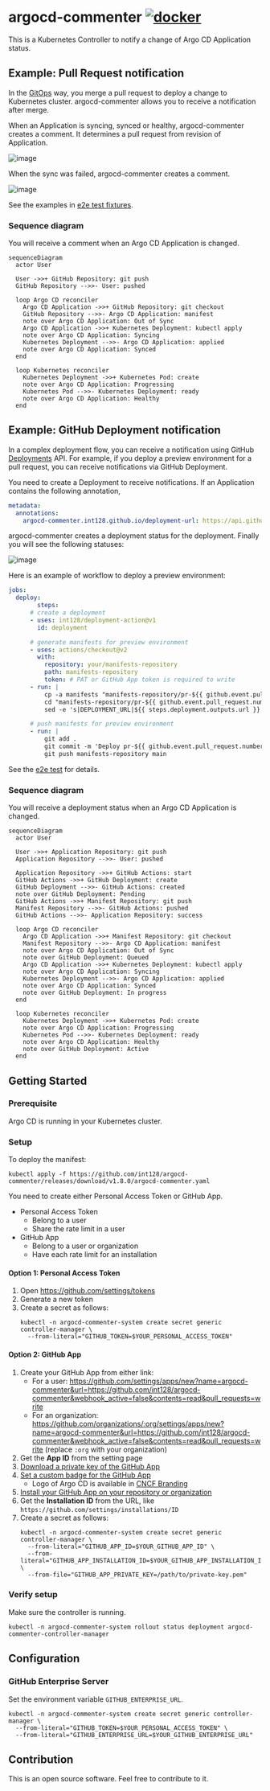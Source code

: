 # argocd-commenter [![docker](https://github.com/int128/argocd-commenter/actions/workflows/docker.yaml/badge.svg)](https://github.com/int128/argocd-commenter/actions/workflows/docker.yaml)

This is a Kubernetes Controller to notify a change of Argo CD Application status.


## Example: Pull Request notification

In the [GitOps](https://www.weave.works/technologies/gitops/) way, you merge a pull request to deploy a change to Kubernetes cluster.
argocd-commenter allows you to receive a notification after merge.

When an Application is syncing, synced or healthy, argocd-commenter creates a comment.
It determines a pull request from revision of Application.

![image](https://user-images.githubusercontent.com/321266/139166345-8edd77cb-319a-43df-b09a-40c18de74716.png)

When the sync was failed, argocd-commenter creates a comment.

![image](https://user-images.githubusercontent.com/321266/139166379-78b431b0-4439-4c86-9280-566424501ac4.png)

See the examples in [e2e test fixtures](https://github.com/int128/argocd-commenter-e2e-test/pulls?q=is%3Apr+is%3Aclosed).

### Sequence diagram

You will receive a comment when an Argo CD Application is changed.

```mermaid
sequenceDiagram
  actor User

  User ->>+ GitHub Repository: git push
  GitHub Repository -->>- User: pushed

  loop Argo CD reconciler
    Argo CD Application ->>+ GitHub Repository: git checkout
    GitHub Repository -->>- Argo CD Application: manifest
    note over Argo CD Application: Out of Sync
    Argo CD Application ->>+ Kubernetes Deployment: kubectl apply
    note over Argo CD Application: Syncing
    Kubernetes Deployment -->>- Argo CD Application: applied
    note over Argo CD Application: Synced
  end

  loop Kubernetes reconciler
    Kubernetes Deployment ->>+ Kubernetes Pod: create
    note over Argo CD Application: Progressing
    Kubernetes Pod -->>- Kubernetes Deployment: ready
    note over Argo CD Application: Healthy
  end
```


## Example: GitHub Deployment notification

In a complex deployment flow, you can receive a notification using GitHub [Deployments](https://docs.github.com/en/rest/reference/deployments) API.
For example, if you deploy a preview environment for a pull request, you can receive notifications via GitHub Deployment.

You need to create a Deployment to receive notifications.
If an Application contains the following annotation,

```yaml
metadata:
  annotations:
    argocd-commenter.int128.github.io/deployment-url: https://api.github.com/repos/OWNER/REPO/deployments/ID
```

argocd-commenter creates a deployment status for the deployment.
Finally you will see the following statuses:

![image](https://user-images.githubusercontent.com/321266/139166278-e74f6d1b-c722-430f-850c-2f7135e251d6.png)

Here is an example of workflow to deploy a preview environment:

```yaml
jobs:
  deploy:
        steps:
      # create a deployment
      - uses: int128/deployment-action@v1
        id: deployment

      # generate manifests for preview environment
      - uses: actions/checkout@v2
        with:
          repository: your/manifests-repository
          path: manifests-repository
          token: # PAT or GitHub App token is required to write
      - run: |
          cp -a manifests "manifests-repository/pr-${{ github.event.pull_request.number }}"
          cd "manifests-repository/pr-${{ github.event.pull_request.number }}"
          sed -e 's|DEPLOYMENT_URL|${{ steps.deployment.outputs.url }}|g' applications/*.yaml

      # push manifests for preview environment
      - run: |
          git add .
          git commit -m 'Deploy pr-${{ github.event.pull_request.number }}'
          git push manifests-repository main
```

See the [e2e test](https://github.com/int128/argocd-commenter/blob/master/.github/workflows/docker.yaml) for details.

### Sequence diagram

You will receive a deployment status when an Argo CD Application is changed.

```mermaid
sequenceDiagram
  actor User

  User ->>+ Application Repository: git push
  Application Repository -->>- User: pushed

  Application Repository ->>+ GitHub Actions: start
  GitHub Actions ->>+ GitHub Deployment: create
  GitHub Deployment -->>- GitHub Actions: created
  note over GitHub Deployment: Pending
  GitHub Actions ->>+ Manifest Repository: git push
  Manifest Repository -->>- GitHub Actions: pushed
  GitHub Actions -->>- Application Repository: success

  loop Argo CD reconciler
    Argo CD Application ->>+ Manifest Repository: git checkout
    Manifest Repository -->>- Argo CD Application: manifest
    note over Argo CD Application: Out of Sync
    note over GitHub Deployment: Queued
    Argo CD Application ->>+ Kubernetes Deployment: kubectl apply
    note over Argo CD Application: Syncing
    Kubernetes Deployment -->>- Argo CD Application: applied
    note over Argo CD Application: Synced
    note over GitHub Deployment: In progress
  end

  loop Kubernetes reconciler
    Kubernetes Deployment ->>+ Kubernetes Pod: create
    note over Argo CD Application: Progressing
    Kubernetes Pod -->>- Kubernetes Deployment: ready
    note over Argo CD Application: Healthy
    note over GitHub Deployment: Active
  end
```


## Getting Started

### Prerequisite

Argo CD is running in your Kubernetes cluster.

### Setup

To deploy the manifest:

```shell
kubectl apply -f https://github.com/int128/argocd-commenter/releases/download/v1.8.0/argocd-commenter.yaml
```

You need to create either Personal Access Token or GitHub App.

- Personal Access Token
    - Belong to a user
    - Share the rate limit in a user
- GitHub App
    - Belong to a user or organization
    - Have each rate limit for an installation

#### Option 1: Personal Access Token

1. Open https://github.com/settings/tokens
1. Generate a new token
1. Create a secret as follows:
    ```shell
    kubectl -n argocd-commenter-system create secret generic controller-manager \
      --from-literal="GITHUB_TOKEN=$YOUR_PERSONAL_ACCESS_TOKEN"
    ```

#### Option 2: GitHub App

1. Create your GitHub App from either link:
    - For a user: https://github.com/settings/apps/new?name=argocd-commenter&url=https://github.com/int128/argocd-commenter&webhook_active=false&contents=read&pull_requests=write
    - For an organization: https://github.com/organizations/:org/settings/apps/new?name=argocd-commenter&url=https://github.com/int128/argocd-commenter&webhook_active=false&contents=read&pull_requests=write (replace `:org` with your organization)
1. Get the **App ID** from the setting page
1. [Download a private key of the GitHub App](https://docs.github.com/en/developers/apps/authenticating-with-github-apps)
1. [Set a custom badge for the GitHub App](https://docs.github.com/en/developers/apps/creating-a-custom-badge-for-your-github-app)
    - Logo of Argo CD is available in [CNCF Branding](https://cncf-branding.netlify.app/projects/argo/)
1. [Install your GitHub App on your repository or organization](https://docs.github.com/en/developers/apps/installing-github-apps)
1. Get the **Installation ID** from the URL, like `https://github.com/settings/installations/ID`
1. Create a secret as follows:
    ```shell
    kubectl -n argocd-commenter-system create secret generic controller-manager \
      --from-literal="GITHUB_APP_ID=$YOUR_GITHUB_APP_ID" \
      --from-literal="GITHUB_APP_INSTALLATION_ID=$YOUR_GITHUB_APP_INSTALLATION_ID" \
      --from-file="GITHUB_APP_PRIVATE_KEY=/path/to/private-key.pem"
    ```

### Verify setup

Make sure the controller is running.

```shell
kubectl -n argocd-commenter-system rollout status deployment argocd-commenter-controller-manager
```


## Configuration

### GitHub Enterprise Server

Set the environment variable `GITHUB_ENTERPRISE_URL`.

```shell
kubectl -n argocd-commenter-system create secret generic controller-manager \
  --from-literal="GITHUB_TOKEN=$YOUR_PERSONAL_ACCESS_TOKEN" \
  --from-literal="GITHUB_ENTERPRISE_URL=$YOUR_GITHUB_ENTERPRISE_URL"
```


## Contribution

This is an open source software. Feel free to contribute to it.

